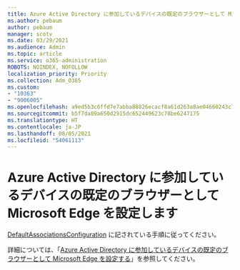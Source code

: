 ```yaml
---
title: Azure Active Directory に参加しているデバイスの既定のブラウザーとして Microsoft Edge を設定します
ms.author: pebaum
author: pebaum
manager: scotv
ms.date: 03/29/2021
ms.audience: Admin
ms.topic: article
ms.service: o365-administration
ROBOTS: NOINDEX, NOFOLLOW
localization_priority: Priority
ms.collection: Adm_O365
ms.custom:
- "10363"
- "9006005"
ms.openlocfilehash: a9ed5b3c6ffd7e7abba88826ecacf8a61d263a8ae04660243c7e4de0d30f7995
ms.sourcegitcommit: b5f7da89a650d2915dc652449623c78be6247175
ms.translationtype: HT
ms.contentlocale: ja-JP
ms.lasthandoff: 08/05/2021
ms.locfileid: "54061113"
---
```

# <a name="set-microsoft-edge-as-the-default-browser-on-an-azure-active-directoryjoined-device"></a>Azure Active Directory に参加しているデバイスの既定のブラウザーとして Microsoft Edge を設定します

[DefaultAssociationsConfiguration](https://go.microsoft.com/fwlink/?linkid=2132650) に記されている手順に従ってください。

詳細については、「[Azure Active Directory に参加しているデバイスの既定のブラウザーとして Microsoft Edge を設定する](https://go.microsoft.com/fwlink/?linkid=2132440)」を参照してください。